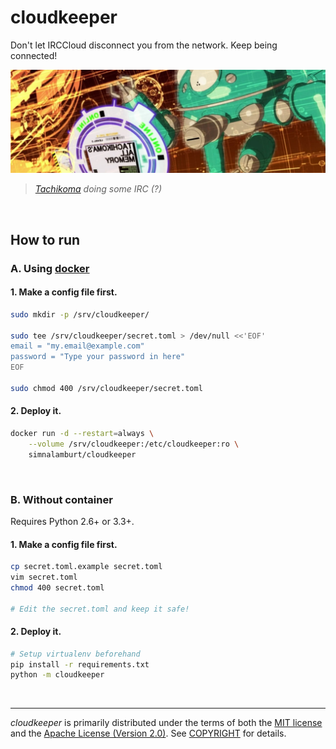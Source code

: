 cloudkeeper
===============
Don't let IRCCloud disconnect you from the network. Keep being connected!

![Tachikoma doing some IRC]

> *[Tachikoma] doing some IRC (?)*

<br>

How to run
--------
### A. Using [docker]
#### 1. Make a config file first.
```bash
sudo mkdir -p /srv/cloudkeeper/

sudo tee /srv/cloudkeeper/secret.toml > /dev/null <<'EOF'
email = "my.email@example.com"
password = "Type your password in here"
EOF

sudo chmod 400 /srv/cloudkeeper/secret.toml
```

#### 2. Deploy it.
```bash
docker run -d --restart=always \
    --volume /srv/cloudkeeper:/etc/cloudkeeper:ro \
    simnalamburt/cloudkeeper
```

<br>

### B. Without container
Requires Python 2.6+ or 3.3+.

#### 1. Make a config file first.
```bash
cp secret.toml.example secret.toml
vim secret.toml
chmod 400 secret.toml

# Edit the secret.toml and keep it safe!
```

#### 2. Deploy it.
```bash
# Setup virtualenv beforehand
pip install -r requirements.txt
python -m cloudkeeper
```

<br>

--------
*cloudkeeper* is primarily distributed under the terms of both the [MIT
license] and the [Apache License (Version 2.0)]. See [COPYRIGHT] for details.

[Tachikoma doing some IRC]: tachikoma.jpg
[Tachikoma]: https://en.wikipedia.org/wiki/Tachikoma
[docker]: https://docker.com/
[MIT license]: LICENSE-MIT
[Apache License (Version 2.0)]: LICENSE-APACHE
[COPYRIGHT]: COPYRIGHT
